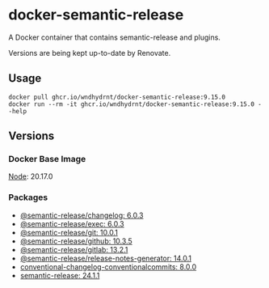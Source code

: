 # docker-semantic-release

A Docker container that contains semantic-release and plugins.

Versions are being kept up-to-date by Renovate.

## Usage

```shell
docker pull ghcr.io/wndhydrnt/docker-semantic-release:9.15.0
docker run --rm -it ghcr.io/wndhydrnt/docker-semantic-release:9.15.0 --help
```

## Versions

### Docker Base Image

[Node](https://hub.docker.com/_/node): 20.17.0

### Packages

- [@semantic-release/changelog: 6.0.3](https://www.npmjs.com/package/@semantic-release/changelog/v/6.0.3)
- [@semantic-release/exec: 6.0.3](https://www.npmjs.com/package/@semantic-release/exec/v/6.0.3)
- [@semantic-release/git: 10.0.1](https://www.npmjs.com/package/@semantic-release/git/v/10.0.1)
- [@semantic-release/github: 10.3.5](https://www.npmjs.com/package/@semantic-release/github/v/10.3.5)
- [@semantic-release/gitlab: 13.2.1](https://www.npmjs.com/package/@semantic-release/gitlab/v/13.2.1)
- [@semantic-release/release-notes-generator: 14.0.1](https://www.npmjs.com/package/@semantic-release/release-notes-generator/v/14.0.1)
- [conventional-changelog-conventionalcommits: 8.0.0](https://www.npmjs.com/package/conventional-changelog-conventionalcommits/v/8.0.0)
- [semantic-release: 24.1.1](https://www.npmjs.com/package/semantic-release/v/24.1.1)
